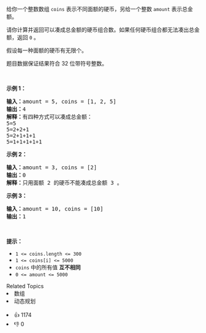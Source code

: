 <p>给你一个整数数组 <code>coins</code> 表示不同面额的硬币，另给一个整数 <code>amount</code> 表示总金额。</p>

<p>请你计算并返回可以凑成总金额的硬币组合数。如果任何硬币组合都无法凑出总金额，返回 <code>0</code> 。</p>

<p>假设每一种面额的硬币有无限个。&nbsp;</p>

<p>题目数据保证结果符合 32 位带符号整数。</p>

<p>&nbsp;</p>

<ul> 
</ul>

<p><strong>示例 1：</strong></p>

<pre>
<strong>输入：</strong>amount = 5, coins = [1, 2, 5]
<strong>输出：</strong>4
<strong>解释：</strong>有四种方式可以凑成总金额：
5=5
5=2+2+1
5=2+1+1+1
5=1+1+1+1+1
</pre>

<p><strong>示例 2：</strong></p>

<pre>
<strong>输入：</strong>amount = 3, coins = [2]
<strong>输出：</strong>0
<strong>解释：</strong>只用面额 2 的硬币不能凑成总金额 3 。
</pre>

<p><strong>示例 3：</strong></p>

<pre>
<strong>输入：</strong>amount = 10, coins = [10] 
<strong>输出：</strong>1
</pre>

<p>&nbsp;</p>

<p><strong>提示：</strong></p>

<ul> 
 <li><code>1 &lt;= coins.length &lt;= 300</code></li> 
 <li><code>1 &lt;= coins[i] &lt;= 5000</code></li> 
 <li><code>coins</code> 中的所有值 <strong>互不相同</strong></li> 
 <li><code>0 &lt;= amount &lt;= 5000</code></li> 
</ul>

<div><div>Related Topics</div><div><li>数组</li><li>动态规划</li></div></div><br><div><li>👍 1174</li><li>👎 0</li></div>